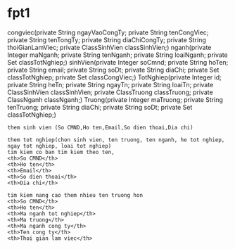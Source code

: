 # fpt1
congviec(private String ngayVaoCongTy;
	private String tenCongViec;
	private String tenTongTy;
	private String diaChiCongTy;
	private String thoiGianLamViec;
	private ClassSinhVien classSinhVien;)
nganh(private Integer maNganh;
	private String tenNganh;
	private String loaiNganh;
	private Set<ClassTotNghiep> classTotNghiep;)
sinhVien(private Integer soCmnd;
	private String hoTen;
	private String email;
	private String soDt;
	private String diaChi;
	private Set<ClassTotNghiep> classTotNghiep;
	private Set<ClassCongViec> classCongViec;)
TotNghiep(private Integer id;
	private String heTn;
	private String ngayTn;
	private String loaiTn;
	private  ClassSinhVien classSinhVien;
	private ClassTruong classTruong;
	private ClassNganh classNganh;)
Truong(private Integer maTruong;
	private String tenTruong;
	private String diaChi;
	private String soDt;
	private Set<ClassTotNghiep> classTotNghiep;)
	
	them sinh vien (So CMND,Ho ten,Email,So dien thoai,Dia chi)
	
	them tot nghiep(chon sinh vien, ten truong, ten nganh, he tot nghiep, ngay tot nghiep, loai tot nghiep)
	tim kiem co ban tim kiem theo ten,
	<th>So CMND</th>
	<th>Ho ten</th>
	<th>Email</th>
	<th>So dien thoai</th>
	<th>Dia chi</th>
	
	tim kiem nang cao them nhieu ten truong hon
	<th>So CMND</th>
	<th>Ho ten</th>
	<th>Ma nganh tot nghiep</th>
	<th>Ma truong</th>
	<th>Ma nganh cong ty</th>
	<th>Ten cong ty</th>
	<th>Thoi gian lam viec</th>
